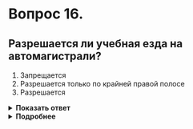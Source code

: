 # Вопрос 16.

## Разрешается ли учебная езда на автомагистрали?

1. Запрещается
2. Разрешается только по крайней правой полосе
3. Разрешается

<details>
<summary><b>Показать ответ</b></summary>
Правильный ответ: 3
</details>
<details>
<summary><b>Подробнее</b></summary>
Учебная езда на дорогах, обозначенных знаком 5.1 «Автомагистраль»  и предназначенных для движения с высокими скоростями разрешена с 2020 года.
(Пункт 16.1 ПДД)
</details>
